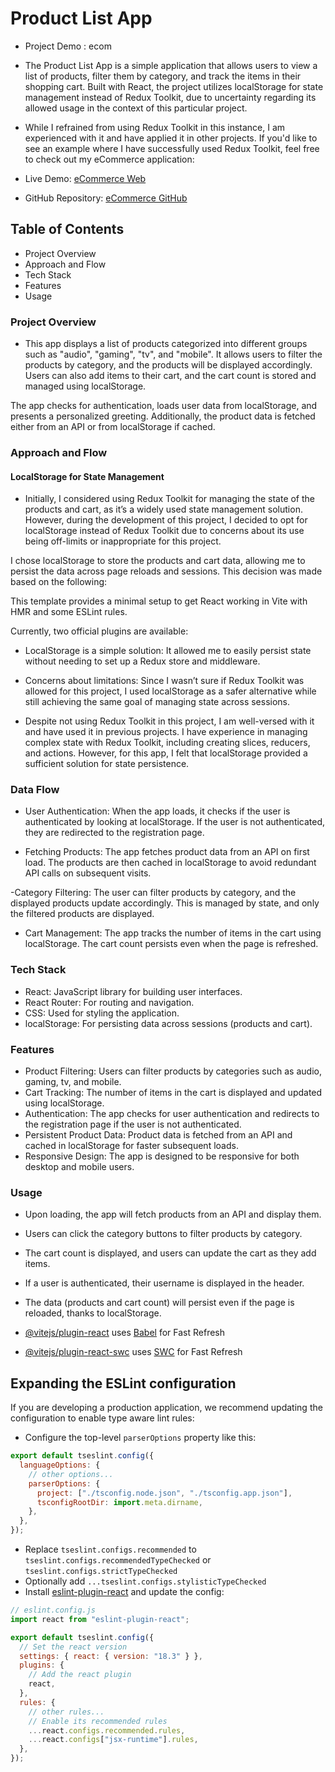 # Product List App

- Project Demo : ecom

- The Product List App is a simple application that allows users to view a list of products, filter them by category, and track the items in their shopping cart. Built with React, the project utilizes localStorage for state management instead of Redux Toolkit, due to uncertainty regarding its allowed usage in the context of this particular project.

- While I refrained from using Redux Toolkit in this instance, I am experienced with it and have applied it in other projects. If you'd like to see an example where I have successfully used Redux Toolkit, feel free to check out my eCommerce application:

- Live Demo: [eCommerce Web](https://web-e-commerce-web.netlify.app/)
- GitHub Repository: [eCommerce GitHub](https://github.com/AhmedAdel700/eCommerce)

## Table of Contents

- Project Overview
- Approach and Flow
- Tech Stack
- Features
- Usage

### Project Overview

- This app displays a list of products categorized into different groups such as "audio", "gaming", "tv", and "mobile". It allows users to filter the products by category, and the products will be displayed accordingly. Users can also add items to their cart, and the cart count is stored and managed using localStorage.

The app checks for authentication, loads user data from localStorage, and presents a personalized greeting. Additionally, the product data is fetched either from an API or from localStorage if cached.

### Approach and Flow

#### LocalStorage for State Management

- Initially, I considered using Redux Toolkit for managing the state of the products and cart, as it’s a widely used state management solution. However, during the development of this project, I decided to opt for localStorage instead of Redux Toolkit due to concerns about its use being off-limits or inappropriate for this project.

I chose localStorage to store the products and cart data, allowing me to persist the data across page reloads and sessions. This decision was made based on the following:

This template provides a minimal setup to get React working in Vite with HMR and some ESLint rules.

Currently, two official plugins are available:

- LocalStorage is a simple solution: It allowed me to easily persist state without needing to set up a Redux store and middleware.
- Concerns about limitations: Since I wasn’t sure if Redux Toolkit was allowed for this project, I used localStorage as a safer alternative while still achieving the same goal of managing state across sessions.

- Despite not using Redux Toolkit in this project, I am well-versed with it and have used it in previous projects. I have experience in managing complex state with Redux Toolkit, including creating slices, reducers, and actions. However, for this app, I felt that localStorage provided a sufficient solution for state persistence.

### Data Flow

- User Authentication: When the app loads, it checks if the user is authenticated by looking at localStorage. If the user is not authenticated, they are redirected to the registration page.

- Fetching Products: The app fetches product data from an API on first load. The products are then cached in localStorage to avoid redundant API calls on subsequent visits.

-Category Filtering: The user can filter products by category, and the displayed products update accordingly. This is managed by state, and only the filtered products are displayed.

- Cart Management: The app tracks the number of items in the cart using localStorage. The cart count persists even when the page is refreshed.

### Tech Stack

- React: JavaScript library for building user interfaces.
- React Router: For routing and navigation.
- CSS: Used for styling the application.
- localStorage: For persisting data across sessions (products and cart).

### Features

- Product Filtering: Users can filter products by categories such as audio, gaming, tv, and mobile.
- Cart Tracking: The number of items in the cart is displayed and updated using localStorage.
- Authentication: The app checks for user authentication and redirects to the registration page if the user is not authenticated.
- Persistent Product Data: Product data is fetched from an API and cached in localStorage for faster subsequent loads.
- Responsive Design: The app is designed to be responsive for both desktop and mobile users.

### Usage

- Upon loading, the app will fetch products from an API and display them.
- Users can click the category buttons to filter products by category.
- The cart count is displayed, and users can update the cart as they add items.
- If a user is authenticated, their username is displayed in the header.
- The data (products and cart count) will persist even if the page is reloaded, thanks to localStorage.

- [@vitejs/plugin-react](https://github.com/vitejs/vite-plugin-react/blob/main/packages/plugin-react/README.md) uses [Babel](https://babeljs.io/) for Fast Refresh
- [@vitejs/plugin-react-swc](https://github.com/vitejs/vite-plugin-react-swc) uses [SWC](https://swc.rs/) for Fast Refresh

## Expanding the ESLint configuration

If you are developing a production application, we recommend updating the configuration to enable type aware lint rules:

- Configure the top-level `parserOptions` property like this:

```js
export default tseslint.config({
  languageOptions: {
    // other options...
    parserOptions: {
      project: ["./tsconfig.node.json", "./tsconfig.app.json"],
      tsconfigRootDir: import.meta.dirname,
    },
  },
});
```

- Replace `tseslint.configs.recommended` to `tseslint.configs.recommendedTypeChecked` or `tseslint.configs.strictTypeChecked`
- Optionally add `...tseslint.configs.stylisticTypeChecked`
- Install [eslint-plugin-react](https://github.com/jsx-eslint/eslint-plugin-react) and update the config:

```js
// eslint.config.js
import react from "eslint-plugin-react";

export default tseslint.config({
  // Set the react version
  settings: { react: { version: "18.3" } },
  plugins: {
    // Add the react plugin
    react,
  },
  rules: {
    // other rules...
    // Enable its recommended rules
    ...react.configs.recommended.rules,
    ...react.configs["jsx-runtime"].rules,
  },
});
```
